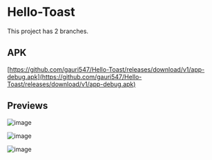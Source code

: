 # Hello-Toast

This project has 2 branches.



## APK

[https://github.com/gauri547/Hello-Toast/releases/download/v1/app-debug.apk](https://github.com/gauri547/Hello-Toast/releases/download/v1/app-debug.apk)


## Previews

![image](https://user-images.githubusercontent.com/81371138/117644324-fcdd9680-b1a6-11eb-898f-7016d7e74b94.png)

![image](https://user-images.githubusercontent.com/81371138/117644404-1252c080-b1a7-11eb-8d6f-5d306f20c47b.png)

![image](https://user-images.githubusercontent.com/81371138/117644370-06ff9500-b1a7-11eb-812c-24455ac85e08.png)

